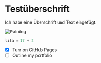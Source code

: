 # Testüberschrift
Ich habe eine Überschrift und Text eingefügt.

![Painting](https://www.paintingtogogh.com/collections/all)

``` python
lila = 17 + 2
```
- [x] Turn on GitHub Pages
- [ ] Outline my portfolio
